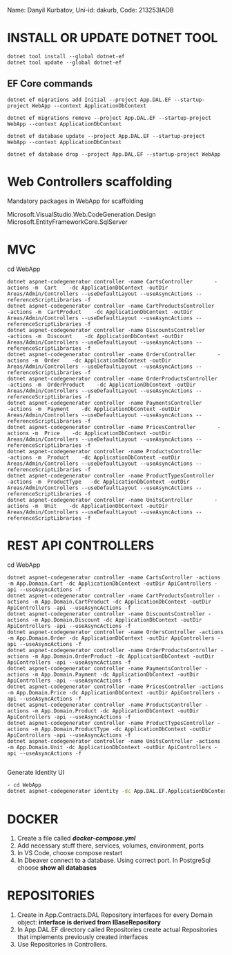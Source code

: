 Name: Danyil Kurbatov,
Uni-id: dakurb,
Code: 213253IADB


# INSTALL OR UPDATE DOTNET TOOL
```
dotnet tool install --global dotnet-ef
dotnet tool update --global dotnet-ef
```


## EF Core commands
```
dotnet ef migrations add Initial --project App.DAL.EF --startup-project WebApp --context ApplicationDbContext 

dotnet ef migrations remove --project App.DAL.EF --startup-project WebApp --context ApplicationDbContext 
 
dotnet ef database update --project App.DAL.EF --startup-project WebApp --context ApplicationDbContext

dotnet ef database drop --project App.DAL.EF --startup-project WebApp
```

# Web Controllers scaffolding

Mandatory packages in WebApp for scaffolding

Microsoft.VisualStudio.Web.CodeGeneration.Design
Microsoft.EntityFrameworkCore.SqlServer


# MVC

cd WebApp
```
dotnet aspnet-codegenerator controller -name CartsController       -actions -m  Cart    -dc ApplicationDbContext -outDir Areas/Admin/Controllers --useDefaultLayout --useAsyncActions --referenceScriptLibraries -f
dotnet aspnet-codegenerator controller -name CartProductsController       -actions -m  CartProduct    -dc ApplicationDbContext -outDir Areas/Admin/Controllers --useDefaultLayout --useAsyncActions --referenceScriptLibraries -f
dotnet aspnet-codegenerator controller -name DiscountsController       -actions -m  Discount    -dc ApplicationDbContext -outDir Areas/Admin/Controllers --useDefaultLayout --useAsyncActions --referenceScriptLibraries -f
dotnet aspnet-codegenerator controller -name OrdersController       -actions -m  Order    -dc ApplicationDbContext -outDir Areas/Admin/Controllers --useDefaultLayout --useAsyncActions --referenceScriptLibraries -f
dotnet aspnet-codegenerator controller -name OrderProductsController       -actions -m  OrderProduct    -dc ApplicationDbContext -outDir Areas/Admin/Controllers --useDefaultLayout --useAsyncActions --referenceScriptLibraries -f
dotnet aspnet-codegenerator controller -name PaymentsController       -actions -m  Payment    -dc ApplicationDbContext -outDir Areas/Admin/Controllers --useDefaultLayout --useAsyncActions --referenceScriptLibraries -f
dotnet aspnet-codegenerator controller -name PricesController       -actions -m  Price    -dc ApplicationDbContext -outDir Areas/Admin/Controllers --useDefaultLayout --useAsyncActions --referenceScriptLibraries -f
dotnet aspnet-codegenerator controller -name ProductsController       -actions -m  Product    -dc ApplicationDbContext -outDir Areas/Admin/Controllers --useDefaultLayout --useAsyncActions --referenceScriptLibraries -f
dotnet aspnet-codegenerator controller -name ProductTypesController       -actions -m  ProductType   -dc ApplicationDbContext -outDir Areas/Admin/Controllers --useDefaultLayout --useAsyncActions --referenceScriptLibraries -f
dotnet aspnet-codegenerator controller -name UnitsController       -actions -m  Unit    -dc ApplicationDbContext -outDir Areas/Admin/Controllers --useDefaultLayout --useAsyncActions --referenceScriptLibraries -f
```


# REST API CONTROLLERS

cd WebApp
```
dotnet aspnet-codegenerator controller -name CartsController -actions -m App.Domain.Cart -dc ApplicationDbContext -outDir ApiControllers -api --useAsyncActions -f
dotnet aspnet-codegenerator controller -name CartProductsController -actions -m App.Domain.CartProduct -dc ApplicationDbContext -outDir ApiControllers -api --useAsyncActions -f
dotnet aspnet-codegenerator controller -name DiscountsController -actions -m App.Domain.Discount -dc ApplicationDbContext -outDir ApiControllers -api --useAsyncActions -f
dotnet aspnet-codegenerator controller -name OrdersController -actions -m App.Domain.Order -dc ApplicationDbContext -outDir ApiControllers -api --useAsyncActions -f
dotnet aspnet-codegenerator controller -name OrderProductsController -actions -m App.Domain.OrderProduct -dc ApplicationDbContext -outDir ApiControllers -api --useAsyncActions -f
dotnet aspnet-codegenerator controller -name PaymentsController -actions -m App.Domain.Payment -dc ApplicationDbContext -outDir ApiControllers -api --useAsyncActions -f
dotnet aspnet-codegenerator controller -name PricesController -actions -m App.Domain.Price -dc ApplicationDbContext -outDir ApiControllers -api --useAsyncActions -f
dotnet aspnet-codegenerator controller -name ProductsController -actions -m App.Domain.Product -dc ApplicationDbContext -outDir ApiControllers -api --useAsyncActions -f
dotnet aspnet-codegenerator controller -name ProductTypesController -actions -m App.Domain.ProductType -dc ApplicationDbContext -outDir ApiControllers -api --useAsyncActions -f
dotnet aspnet-codegenerator controller -name UnitsController -actions -m App.Domain.Unit -dc ApplicationDbContext -outDir ApiControllers -api --useAsyncActions -f
 
```


Generate Identity UI
~~~bash
- cd WebApp
dotnet aspnet-codegenerator identity -dc App.DAL.EF.ApplicationDbContext --userClass AppUser -f
~~~

# DOCKER
1. Create a file called ***docker-compose.yml***
2. Add necessary stuff there, services, volumes, environment, ports
3. In VS Code, choose compose restart
4. In Dbeaver connect to a database. Using correct port. In PostgreSql choose **show all databases**
   


# REPOSITORIES
1. Create in App.Contracts.DAL Repository interfaces for every Domain object:
   **interface is derived from IBaseRepository**
2. In App.DAL.EF directory called Repositories create actual Repositories that implements previously created interfaces
3. Use Repositories in Controllers.

